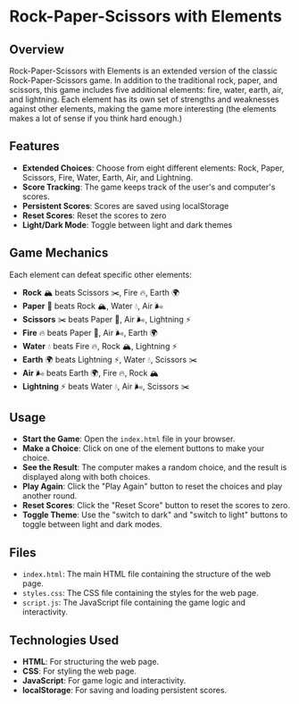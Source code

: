 # Rock-Paper-Scissors with Elements

## Overview
Rock-Paper-Scissors with Elements is an extended version of the classic Rock-Paper-Scissors game. In addition to the traditional rock, paper, and scissors, this game includes five additional elements: fire, water, earth, air, and lightning. Each element has its own set of strengths and weaknesses against other elements, making the game more interesting (the elements makes a lot of sense if you think hard enough.)

## Features
- **Extended Choices**: Choose from eight different elements: Rock, Paper, Scissors, Fire, Water, Earth, Air, and Lightning.
- **Score Tracking**: The game keeps track of the user's and computer's scores.
- **Persistent Scores**: Scores are saved using localStorage
- **Reset Scores**: Reset the scores to zero
- **Light/Dark Mode**: Toggle between light and dark themes

## Game Mechanics
Each element can defeat specific other elements:
- **Rock** 🏔️ beats Scissors ✂️, Fire 🔥, Earth 🌍
- **Paper** 📄 beats Rock 🏔️, Water 💧, Air 🌬️
- **Scissors** ✂️ beats Paper 📄, Air 🌬️, Lightning ⚡
- **Fire** 🔥 beats Paper 📄, Air 🌬️, Earth 🌍
- **Water** 💧 beats Fire 🔥, Rock 🏔️, Lightning ⚡
- **Earth** 🌍 beats Lightning ⚡, Water 💧, Scissors ✂️
- **Air** 🌬️ beats Earth 🌍, Fire 🔥, Rock 🏔️
- **Lightning** ⚡ beats Water 💧, Air 🌬️, Scissors ✂️

## Usage
- **Start the Game**: Open the `index.html` file in your browser.
- **Make a Choice**: Click on one of the element buttons to make your choice.
- **See the Result**: The computer makes a random choice, and the result is displayed along with both choices.
- **Play Again**: Click the "Play Again" button to reset the choices and play another round.
- **Reset Scores**: Click the "Reset Score" button to reset the scores to zero.
- **Toggle Theme**: Use the "switch to dark" and "switch to light" buttons to toggle between light and dark modes.

## Files
- `index.html`: The main HTML file containing the structure of the web page.
- `styles.css`: The CSS file containing the styles for the web page.
- `script.js`: The JavaScript file containing the game logic and interactivity.

## Technologies Used
- **HTML**: For structuring the web page.
- **CSS**: For styling the web page.
- **JavaScript**: For game logic and interactivity.
- **localStorage**: For saving and loading persistent scores.
